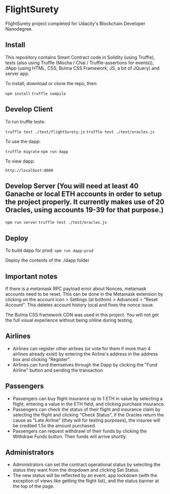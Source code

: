 # FlightSurety

FlightSurety project completed for Udacity's Blockchain Developer Nanodegree.

## Install

This repository contains Smart Contract code in Solidity (using Truffle), tests (also using Truffle (Mocha / Chai / Truffle-assertions for events)), dApp (using HTML, CSS, Bulma CSS Framework, JS, a bit of JQuery) and server app.

To install, download or clone the repo, then:

`npm install`
`truffle compile`

## Develop Client

To run truffle tests:

`truffle test ./test/flightSurety.js`
`truffle test ./test/oracles.js`

To use the dapp:

`truffle migrate`
`npm run dapp`

To view dapp:

`http://localhost:8000`

## Develop Server (You will need at least 40 Ganache or local ETH accounts in order to setup the project properly. It currently makes use of 20 Oracles, using accounts 19-39 for that purpose.)

`npm run server`
`truffle test ./test/oracles.js`

## Deploy

To build dapp for prod:
`npm run dapp:prod`

Deploy the contents of the ./dapp folder

## Important notes
If there is a metamask RPC payload error about Nonces, metamask accounts need to be reset. This can be done in the Metamask extension by clicking on the account icon > Settings (at bottom) > Advanced > "Reset Account". This deletes account history local and fixes the nonce issue.

The Bulma CSS framework CDN was used in this project. You will not get the full visual experience without being online during testing.

## Airlines
- Airlines can register other airlines (or vote for them if more than 4 airlines already exist) by entering the Airline's address in the address box and clicking "Register".
- Airlines can fund themselves through the Dapp by clicking the "Fund Airline" button and sending the transaction

## Passengers
- Passengers can buy flight insurance up to 1 ETH in value by selecting a flight, entering a value in the ETH field, and clicking purchase insurance.
- Passengers can check the status of their flight and insurance claim by selecting the flight and clicking "Check Status", if the Oracles return the cause as "Late Airline" (they will for testing purposes), the insuree will be credited 1.5x the amount purchased.
- Passengers can request withdrawl of their funds by clicking the Withdraw Funds button. Their funds will arrive shortly.

## Administrators
- Administrators can set the contract operational status by selecting the status they want from the dropdown and clicking Set Status. 
- The new status will be reflected by an event, app lockdown (with the exception of views like getting the flight list), and the status banner at the top of the page. 